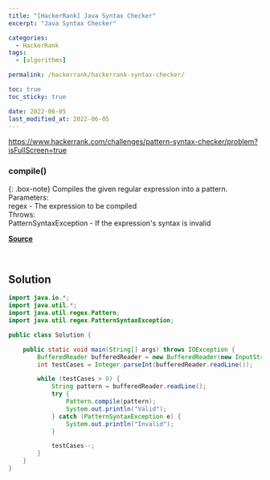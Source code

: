 ```yaml
---
title: "[HackerRank] Java Syntax Checker"
excerpt: "Java Syntax Checker"

categories:
  - HackerRank
tags:
  - [algorithms]

permalink: /hackerrank/hackerrank-syntax-checker/

toc: true
toc_sticky: true

date: 2022-06-05
last_modified_at: 2022-06-05
---
```


<https://www.hackerrank.com/challenges/pattern-syntax-checker/problem?isFullScreen=true>

### compile()

{: .box-note}
Compiles the given regular expression into a pattern.<br>
Parameters:<br>
regex - The expression to be compiled<br>
Throws:<br>
PatternSyntaxException - If the expression's syntax is invalid


[**Source**](https://docs.oracle.com/javase/6/docs/api/java/util/regex/Pattern.html#compile%28java.lang.String%29)

<br>

## Solution

```java
import java.io.*;
import java.util.*;
import java.util.regex.Pattern;
import java.util.regex.PatternSyntaxException;

public class Solution {

    public static void main(String[] args) throws IOException {
        BufferedReader bufferedReader = new BufferedReader(new InputStreamReader(System.in));
        int testCases = Integer.parseInt(bufferedReader.readLine());

        while (testCases > 0) {
            String pattern = bufferedReader.readLine();
            try {
                Pattern.compile(pattern);
                System.out.println("Valid");
            } catch (PatternSyntaxException e) {
                System.out.println("Invalid");
            }

            testCases--;
        }
    }
}
```